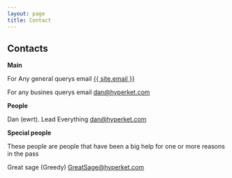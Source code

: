 ```yaml
---
layout: page
title: Contact
---
```

<div class="col-lg-12 text-center">
	<h2 class="section-heading text-uppercase">Contacts</h2>
</div>


**Main**

For Any general querys email <a href="mailto:{{ site.email }}">{{ site.email }}</a>

For any busines querys email <a href="mailto:dan@hyperket.com">dan@hyperket.com</a>

**People**

Dan (ewrt). Lead Everything <a href="mailto:dan@hyperket.com">dan@hyperket.com</a>

**Special people**

These people are people that have been a big help for one or more reasons in the pass

Great sage (Greedy) <a href="mailto:GreatSage@hyperket.com">GreatSage@hyperket.com</a>
